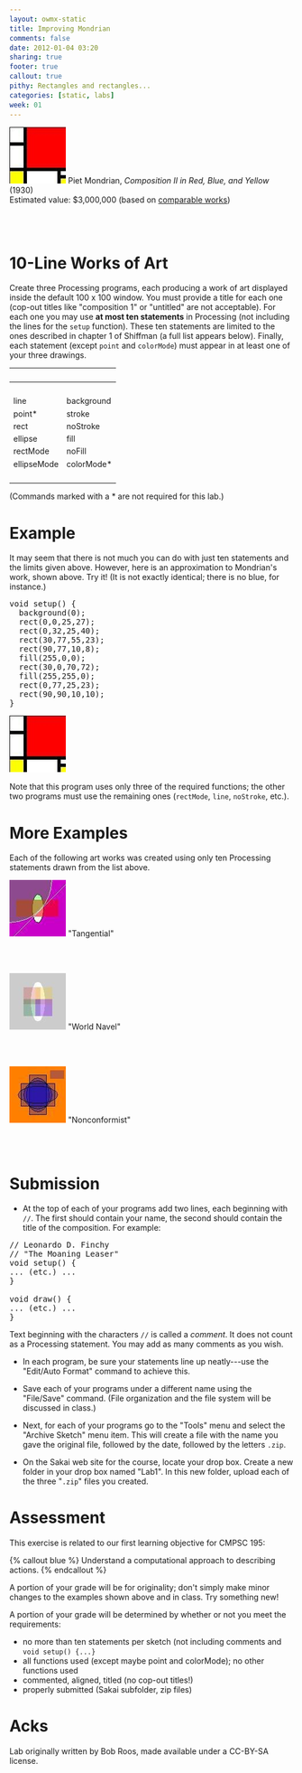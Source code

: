 ```yaml
---
layout: owmx-static
title: Improving Mondrian
comments: false
date: 2012-01-04 03:20
sharing: true
footer: true
callout: true
pithy: Rectangles and rectangles...
categories: [static, labs]
week: 01
---
```


![Composition II in Red, Blue, and Yellow](mondrian.jpg)
Piet Mondrian, *Composition II in Red, Blue, and Yellow* (1930)<br/>
Estimated value: $3,000,000 (based on [comparable works](http://bit.ly/waEZGJ))

<br/>

<br/>

# 10-Line Works of Art

Create three Processing programs, each producing a work of art displayed
inside the default 100 x 100 window. You must provide a title for each one (cop-out titles like "composition 1" or "untitled" are not acceptable). For each one you may use **at most ten statements** in Processing (not including the lines for the <code>setup</code> function). These ten statements are limited to the ones described in chapter 1 of Shiffman (a full list appears below). Finally, each statement (except <code>point</code> and <code>colorMode</code>) must appear in at least one of your three drawings</code>.

&nbsp; | &nbsp;
 :-- | :--
&nbsp; | &nbsp;
 line | background
 point\* | stroke
 rect | noStroke
 ellipse | fill
 rectMode | noFill
 ellipseMode | colorMode\*
&nbsp; | &nbsp;
 
 (Commands marked with a \* are not required for this lab.)
 
# Example

It may seem that there is not much you can do with just ten statements and the limits given above. However, here is an approximation to Mondrian's work, shown above. Try it! (It is not exactly identical; there is no blue, for instance.)

<pre>
void setup() {
  background(0);
  rect(0,0,25,27);
  rect(0,32,25,40);
  rect(30,77,55,23);
  rect(90,77,10,8);
  fill(255,0,0);
  rect(30,0,70,72);
  fill(255,255,0);
  rect(0,77,25,23);
  rect(90,90,10,10);
}
</pre>

![10 Statement Mondrian](mondrian.jpg)

Note that this program uses only three of the required functions; the other two programs must use the remaining ones (<code>rectMode</code>, <code>line</code>, <code>noStroke</code>, etc.).

# More Examples
Each of the following art works was created using only ten Processing statements drawn from the list above.

![10 Statement Mondrian](example-1.jpg)
"Tangential"

<br/>
<br/>

![10 Statement Mondrian](example-2.jpg)
"World Navel"

<br/>
<br/>

![10 Statement Mondrian](example-3.jpg)
"Nonconformist"

<br/>
<br/>


# Submission
* At the top of each of your programs add two lines, each beginning with <code>//</code>. The first should contain your name, the second should contain the title of the composition. For example:

<pre>
// Leonardo D. Finchy
// "The Moaning Leaser"
void setup() {
... (etc.) ...
}

void draw() {
... (etc.) ...
}
</pre>

Text beginning with the characters <code>//</code> is called a *comment*. It does not count as a Processing statement. You may add as many comments as you wish.

* In each program, be sure your statements line up neatly---use the "Edit/Auto Format" command to achieve this.

* Save each of your programs under a different name using the "File/Save" command. (File organization and the file system will be discussed in class.) 

* Next, for each of your programs go to the "Tools" menu and select the "Archive Sketch" menu item. This will create a file with the name you gave the original file, followed by the date, followed by the letters <code>.zip</code>.

* On the Sakai web site for the course, locate your drop box. Create a new folder in your drop box named "Lab1". In this new folder, upload each of the three "<code>.zip</code>" files you created.

# Assessment
This exercise is related to our first learning objective for CMPSC 195:

{% callout blue %}
Understand a computational approach to describing actions.
{% endcallout %}

A portion of your grade will be for originality; don't simply make minor changes to the examples shown above and in class. Try something new!

A portion of your grade will be determined by whether or not you meet the requirements:

* no more than ten statements per sketch (not including comments
and <code>void setup() \{...\}</code>
* all functions used (except maybe point and colorMode); no other
functions used
* commented, aligned, titled (no cop-out titles!)
* properly submitted (Sakai subfolder, zip files)

# Acks

Lab originally written by Bob Roos, made available under a CC-BY-SA license.